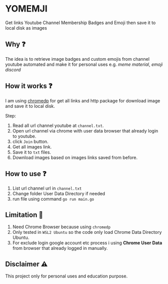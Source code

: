 # YOMEMJI

Get links Youtube Channel Membership Badges and Emoji then save it to local disk as images

## Why :question:

The idea is to retrieve image badges and custom emojis from channel youtube automated and make it for personal uses e.g. *meme material*, *emoji discord*

## How it works :question:

I am using [chromedp](https://github.com/chromedp/chromedp) for get all links and http package for download image and save it to local disk.

Step:

1. Read all url channel youtube at `channel.txt`.
2. Open url channel via chrome with user data browser that already login to youtube.
3. click `Join` button.
4. Get all images link.
5. Save it to `txt` files.
6. Download images based on images links saved from before.

## How to use :question:

1. List url channel url in `channel.txt`
2. Change folder User Data Directory if needed
3. run file using command `go run main.go`

## Limitation :construction:

1. Need Chrome Browser because using `chromedp`
2. Only tested in `WSL2 Ubuntu` so the code only load Chrome Data Directory Ubuntu.
3. For exclude login google account etc process i using **Chrome User Data** from browser that already logged in manually.

## Disclaimer :warning:

This project only for personal uses and education purpose.

